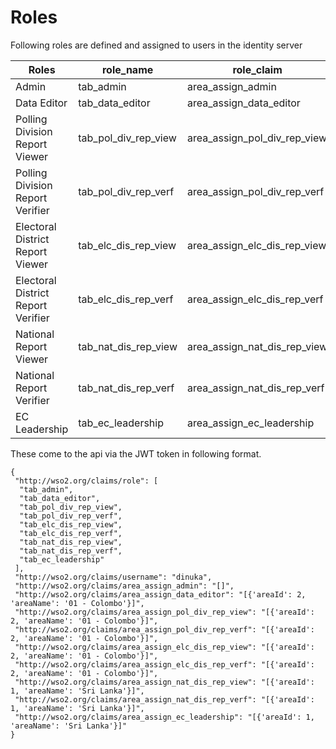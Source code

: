 # Roles

Following roles are defined and assigned to users in the identity server 

| Roles                              	| role_name            	| role_claim                   	|
|------------------------------------	|----------------------	|------------------------------	|
| Admin                              	| tab_admin            	| area_assign_admin            	|
| Data Editor                        	| tab_data_editor      	| area_assign_data_editor      	|
| Polling Division Report Viewer     	| tab_pol_div_rep_view 	| area_assign_pol_div_rep_view 	|
| Polling Division Report Verifier   	| tab_pol_div_rep_verf 	| area_assign_pol_div_rep_verf 	|
| Electoral District Report Viewer   	| tab_elc_dis_rep_view 	| area_assign_elc_dis_rep_view 	|
| Electoral District Report Verifier 	| tab_elc_dis_rep_verf 	| area_assign_elc_dis_rep_verf 	|
| National Report Viewer             	| tab_nat_dis_rep_view 	| area_assign_nat_dis_rep_view 	|
| National Report Verifier           	| tab_nat_dis_rep_verf 	| area_assign_nat_dis_rep_verf 	|
| EC Leadership                      	| tab_ec_leadership    	| area_assign_ec_leadership    	|

These come to the api via the JWT token in following format.

```
{
 "http://wso2.org/claims/role": [
  "tab_admin",
  "tab_data_editor",
  "tab_pol_div_rep_view",
  "tab_pol_div_rep_verf",
  "tab_elc_dis_rep_view",
  "tab_elc_dis_rep_verf",
  "tab_nat_dis_rep_view",
  "tab_nat_dis_rep_verf",
  "tab_ec_leadership"
 ],
 "http://wso2.org/claims/username": "dinuka",
 "http://wso2.org/claims/area_assign_admin": "[]",
 "http://wso2.org/claims/area_assign_data_editor": "[{'areaId': 2, 'areaName': '01 - Colombo'}]",
 "http://wso2.org/claims/area_assign_pol_div_rep_view": "[{'areaId': 2, 'areaName': '01 - Colombo'}]",
 "http://wso2.org/claims/area_assign_pol_div_rep_verf": "[{'areaId': 2, 'areaName': '01 - Colombo'}]",
 "http://wso2.org/claims/area_assign_elc_dis_rep_view": "[{'areaId': 2, 'areaName': '01 - Colombo'}]",
 "http://wso2.org/claims/area_assign_elc_dis_rep_verf": "[{'areaId': 2, 'areaName': '01 - Colombo'}]",
 "http://wso2.org/claims/area_assign_nat_dis_rep_view": "[{'areaId': 1, 'areaName': 'Sri Lanka'}]",
 "http://wso2.org/claims/area_assign_nat_dis_rep_verf": "[{'areaId': 1, 'areaName': 'Sri Lanka'}]",
 "http://wso2.org/claims/area_assign_ec_leadership": "[{'areaId': 1, 'areaName': 'Sri Lanka'}]"
}
```

